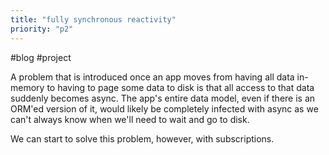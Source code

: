 ```yaml
---
title: "fully synchronous reactivity"
priority: "p2"
---
```


#blog #project

A problem that is introduced once an app moves from having all data in-memory to having to page some data to disk is that all access to that data suddenly becomes async. The app's entire data model, even if there is an ORM'ed version of it, would likely be completely infected with async as we can't always know when we'll need to wait and go to disk.

We can start to solve this problem, however, with subscriptions.